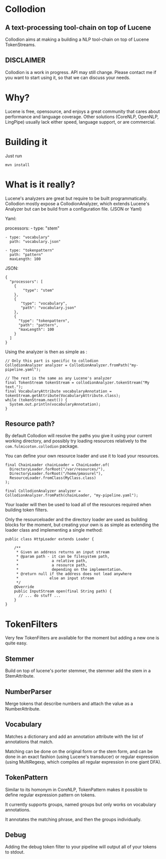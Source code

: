 # Collodion
## A text-processing tool-chain on top of Lucene



Collodion aims at making a building a NLP tool-chain on top of Lucene TokenStreams.

## DISCLAIMER

Collodion is a work in progress. API may still change.
Please contact me if you want to start using it, so that we can discuss your
needs.


# Why?


Lucene is free, opensource, and enjoys a great community that cares about
performance and language coverage. Other solutions (CoreNLP, OpenNLP, LingPipe) usually
lack either speed, language support, or are commercial.


# Building it

Just run

    mvn install

# What is it really?

Lucene's analyzers are great but require to be built programmatically.
Collodion mostly expose a CollodionAnalyzer, which extends Lucene's Analyzer
but can be build from a configuration file. (JSON or Yaml)


Yaml:

  processors:
    - type: "stem"

    - type: "vocabulary"
      path: "vocabulary.json"

    - type: "tokenpattern"
      path: "pattern"
      maxLength: 100



JSON:

    {
      "processors": [
        {
            "type": "stem"
        },
        {
           "type": "vocabulary",
           "path": "vocabulary.json"
        },
        {
          "type": "tokenpattern",
          "path": "pattern",
          "maxLength": 100
        }
      ]
    }


Using the analyzer is then as simple as :

    // Only this part is specific to collodion
    CollodionAnalyzer analyzer = CollodionAnalyzer.fromPath("my-pipeline.yaml");

    // The rest is the same as any Lucene's analyzer
    final TokenStream tokenStream = collodionAnalyzer.tokenStream("My text.");
    final VocabularyAttribute vocabularyAnnotation = tokenStream.getAttribute(VocabularyAttribute.class);
    while (tokenStream.next()) {
      System.out.println(vocabularyAnnotation);
    }

## Resource path?

By default Collodion will resolve the paths you give it using
your current working directory, and possibly try loading resources relatively to
the `com.fulmicoton.collodion` package.

You can define your own resource loader and use it to load your resources.

    final ChainLoader chainLoader = ChainLoader.of(
      DirectoryLoader.forRoot("/var/resources/"),
      DirectoryLoader.forRoot("/home/pmasurel"),
      ResourceLoader.fromClass(MyClass.class)
    );

    final CollodionAnalyzer analyzer = CollodionAnalyzer.fromPath(chainLoader, "my-pipeline.yaml");
Your loader will then be used to load all of the resources required when building
token filters.

Only the resourceloader and the directory loader are used as building blocks for the
moment, but creating your own is as simple as extending the loader class and implementing
a single method:

    public class HttpLoader extends Loader {

        /**
         * Given an address returns an input stream
         * @param path - it can be filesystem path,
         *               a relative path,
         *               a resource path,
         *               depending on the implementation.
         * @return null if the address does not lead anywhere
         *              else an input stream
         */
        @Override
        public InputStream open(final String path) {
          // ... do stuff ...
        }  
    }


# TokenFilters

Very few TokenFilters are available for the moment but adding a new
one is quite easy.

## Stemmer

Build on top of lucene's porter stemmer, the stemmer add the stem in a
StemAttribute.


## NumberParser

Merge tokens that describe numbers and attach the value as a NumberAttribute.


## Vocabulary

Matches a dictionary and add an annotation attribute with the list of annotations
that match.

Matching can be done on the original form or the stem form, and can be done in
an exact fashion (using Lucene's transducer) or regular expression (using MultiRegexp,
  which compiles all regular expression in one giant DFA).


## TokenPattern

Similar to its homonym in CoreNLP, TokenPattern makes it possible to define
regular expression pattern on tokens.

It currently supports groups, named groups but only works on vocabulary annotations.

It annotates the matching phrase, and then the groups individually.

## Debug

Adding the debug token filter to your pipeline will output all of your tokens to stdout.
